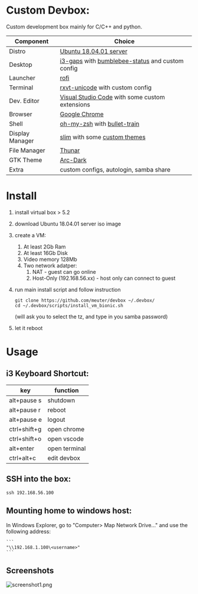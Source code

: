# Custom Devbox:

Custom development box mainly for C/C++ and python.

| Component        | Choice |
| ---------------- | ------ | 
| Distro           | [Ubuntu 18.04.01 server](https://www.ubuntu.com/download/server) |
| Desktop          | [i3-gaps](https://github.com/Airblader/i3) with [bumblebee-status](https://github.com/tobi-wan-kenobi/bumblebee-status) and custom config |
| Launcher         | [rofi](https://github.com/DaveDavenport/rofi) |
| Terminal         | [rxvt-unicode](https://wiki.archlinux.org/index.php/rxvt-unicode) with custom config |
| Dev. Editor      | [Visual Studio Code](https://code.visualstudio.com/) with some custom extensions |
| Browser          | [Google Chrome](https://www.google.com/chrome/) |
| Shell            | [oh-my-zsh](https://ohmyz.sh/) with [bullet-train](https://github.com/caiogondim/bullet-train.zsh) |
| Display Manager  | [slim](https://wiki.archlinux.org/index.php/SLiM) with some [custom themes](https://github.com/adi1090x/slim_themes) |
| File Manager     | [Thunar](https://wiki.archlinux.org/index.php/thunar) |
| GTK Theme        | [Arc-Dark](https://github.com/horst3180/arc-theme) |
| Extra            | custom configs, autologin, samba share |

# Install

1. install virtual box > 5.2
2. download Ubuntu 18.04.01 server iso image
3. create a VM:
    1. At least 2Gb Ram
    2. At least 16Gb Disk
    3. Video memory 128Mb    
    4. Two network adatper: 
        1. NAT - guest can go online
        2. Host-Only (192.168.56.xx) - host only can connect to guest
5. run main install script and follow instruction
    ```
    git clone https://github.com/meuter/devbox ~/.devbox/
    cd ~/.devbox/scripts/install_vm_bionic.sh
    ```

    (will ask you to select the tz, and type in you samba password)
6. let it reboot

# Usage

## i3 Keyboard Shortcut:

| key          | function |
| ------------ | ----- |
| alt+pause s  | shutdown |
| alt+pause r  | reboot |
| alt+pause e  | logout |
| ctrl+shift+g | open chrome |
| ctrl+shift+o | open vscode |
| alt+enter    | open terminal |
| ctrl+alt+c   | edit devbox |

## SSH into the box:

```
ssh 192.168.56.100
```

## Mounting home to windows host:

In Windows Explorer, go to "Computer> Map Network Drive..." and use the following address:

    ```
    "\\192.168.1.100\<username>"
    ```
## Screenshots

![screenshot1.png](./sreenshots/screenshot1.png)

